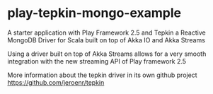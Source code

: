 play-tepkin-mongo-example
==================

A starter application with Play Framework 2.5 and Tepkin a Reactive MongoDB Driver for Scala built on top of Akka IO and Akka Streams

Using a driver built on top of Akka Streams allows for a very smooth integration with the new streaming API of Play framework 2.5

More information about the tepkin driver in its own github project
https://github.com/jeroenr/tepkin

